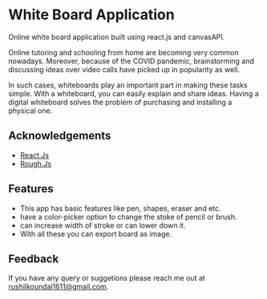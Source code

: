 # White Board Application

Online white board application built using react.js and canvasAPI.

Online tutoring and schooling from home are
becoming very common nowadays. Moreover,
because of the COVID pandemic, brainstorming and
discussing ideas over video calls have picked up in
popularity as well.

In such cases, whiteboards play an important part in
making these tasks simple. With a whiteboard, you
can easily explain and share ideas. Having a digital
whiteboard solves the problem of purchasing and
installing a physical one.

## Acknowledgements

 - [React.Js](https://reactjs.org/docs/getting-started.html)
 - [Rough.Js](https://roughjs.com/)


## Features

- This app has basic features like pen, shapes, eraser and etc.
- have a color-picker option to change the stoke of pencil or brush.
- can increase width of stroke or can lower down it.
- With all these you can export board as image.


## Feedback

If you have any query or suggetions please reach me out at rushilkoundal1611@gmail.com.

